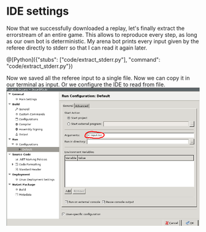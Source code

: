 # IDE settings

Now that we successfully downloaded a replay, let's finally extract the errorstream of an entire game.
This allows to reproduce every step, as long as our own bot is deterministic.
My arena bot prints every input given by the referee directly to stderr so that I can read it again later.

@[Python]({"stubs": ["code/extract_stderr.py"], "command": "code/extract_stderr.py"})

Now we saved all the referee input to a single file. Now we can copy it in our terminal as input. Or we configure the IDE to read from file.
![IDE_from_file](IDE_from_file.png)
